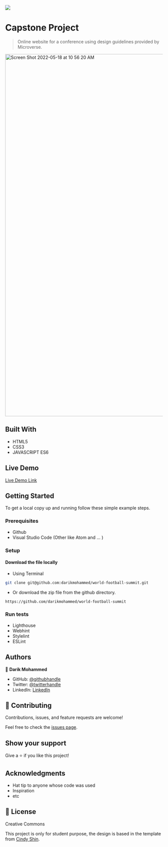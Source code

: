 ![](https://img.shields.io/badge/Microverse-blueviolet)

# Capstone Project

> Online website for a conference using design guidelines provided by Microverse.
<img width="1153" alt="Screen Shot 2022-05-18 at 10 56 20 AM" src="https://user-images.githubusercontent.com/56404835/168987652-63d0524d-c059-46e3-a5ca-7e5f9420d59f.png">

## Built With

- HTML5
- CSS3
- JAVASCRIPT ES6

## Live Demo 

[Live Demo Link](https://darikmohammed.github.io/world-football-summit/)

## Getting Started

To get a local copy up and running follow these simple example steps.

### Prerequisites

- Github
- Visual Studio Code (Other like Atom and ... )

### Setup

#### Download the file locally

- Using Terminal

```sh
git clone git@github.com:darikmohammed/world-football-summit.git

```

- Or download the zip file from the github directory.

```sh
https://github.com/darikmohammed/world-football-summit

```

### Run tests

- Lighthouse
- Webhint
- Stylelint
- ESLint

## Authors

👤 **Darik Mohammed**

- GitHub: [@githubhandle](https://github.com/darikmohammed)
- Twitter: [@twitterhandle](https://twitter.com/r_darik)
- LinkedIn: [LinkedIn](https://www.linkedin.com/in/darik-mohammed-57352120b/)

## 🤝 Contributing

Contributions, issues, and feature requests are welcome!

Feel free to check the [issues page](../../issues/).

## Show your support

Give a ⭐️ if you like this project!

## Acknowledgments

- Hat tip to anyone whose code was used
- Inspiration
- etc

## 📝 License

Creative Commons

This project is only for student purpose, the design is based in the template from [Cindy Shin](https://www.behance.net/adagio07).
